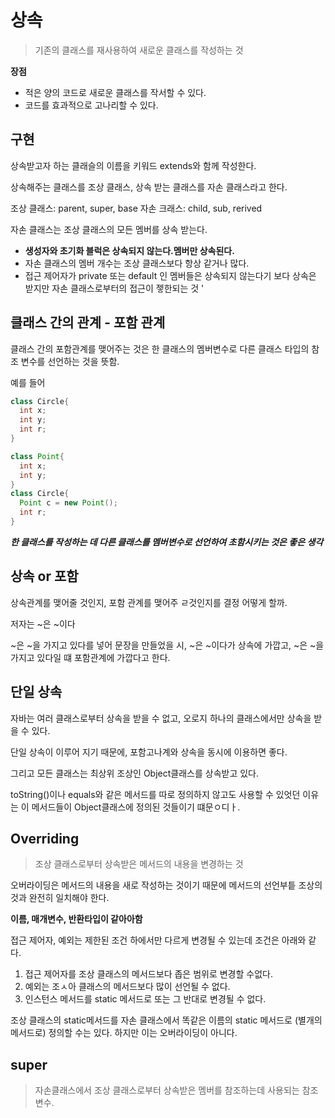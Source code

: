 # 상속

> 기존의 클래스를 재사용하여 새로운 클래스를 작성하는 것 

**장점** 
- 적은 양의 코드로 새로운 클래스를 작서할 수 있다.
- 코드를 효과적으로 고나리할 수 있다. 

## 구현 
상속받고자 하는 클래슬의 이름을 키워드 extends와 함께 작성한다. 

상속해주는 클래스를 조상 클래스,
상속 받는 클래스를 자손 클래스라고 한다. 

조상 클래스: parent, super, base
자손 크래스:  child, sub, rerived

자손 클래스는 조상 클래스의 모든 멤버를 상속 받는다. 

- **생성자와 초기화 블럭은 상속되지 않는다.멤버만 상속된다.**
- 자손 클래스의 멤버 개수는 조상 클래스보다 항상 같거나 많다. 
- 접근 제어자가 private 또는 default 인 멤버들은 상속되지 않는다기 보다 상속은 받지만 자손 클래스로부터의 접근이 젷한되는 것 '

## 클래스 간의 관계 - 포함 관계
클래스 간의 포함관계를 맺어주는 것은 한 클래스의 멤버변수로 다른 클래스 타입의 참조 변수를 선언하는 것을 뜻함.

예를 들어
```java
class Circle{
  int x;
  int y;
  int r;
}

```

```java
class Point{
  int x;
  int y;
}
class Circle{
  Point c = new Point();
  int r;
}
```

_**한 클래스를 작성하는 데 다른 클래스를 멤버변수로 선언하여 초함시키는 것은 좋은 생각**_


## 상속 or 포함
상속관계를 맺어줄 것인지, 포함 관계를 맺어주 ㄹ것인지를 결정 어떻게 할까.

저자는 ~은 ~이다

~은 ~을 가지고 있다를 넣어 문장을 만들었을 시, ~은 ~이다가 상속에 가깝고, ~은 ~을 가지고 있다일 떄 포함관계에 가깝다고 한다.

## 단일 상속

자바는 여러 클래스로부터 상속을 받을 수 없고, 오로지 하나의 클래스에서만 상속을 받을 수 있다. 

단일 상속이 이루어 지기 때문에, 포함고나계와 상속을 동시에 이용하면 좋다. 

그리고 모든 클래스는 최상위 조상인 Object클래스를 상속받고 있다. 

toString()이나   equals와 같은 메서드를 따로 정의하지 않고도 사용할 수 있엇던 이유는 이 메서드들이 Object클래스에 정의된 것들이기 떄문ㅇ디ㅏ.

## Overriding

> 조상 클래스로부터 상속받은 메서드의 내용을 변경하는 것 

오버라이딩은 메서드의 내용을 새로 작성하는 것이기 때문에 메서드의 선언부틑 조상의 것과 완전히 일치해야 한다. 

**이름, 매개변수, 반환타입이 같아아함**

접근 제어자, 예외는 제한된 조건 하에서만 다르게 변경될 수 있는데 조건은 아래와 같다. 

1. 접근 제어자를 조상 클래스의 메서드보다 좁은 범위로 변경할 수없다. 
2. 예외는 조ㅅ아 클래스의 메서드보다 많이 선언될 수 없다. 
3. 인스턴스 메서드를 static 메서드로 또는 그 반대로 변경될 수 없다. 

조상 클래스의 static메서드를 자손 클래스에서 똑같은 이름의 static 메서드로 (별개의 메서드로) 정의할 수는 있다. 하지만 이는 오버라이딩이 아니다. 

## super

> 자손클래스에서 조상 클래스로부터 상속받은 멤버를 참조하는데 사용되는 참조 변수.

 
